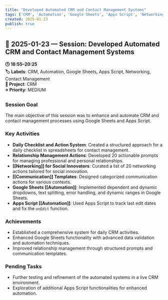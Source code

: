 ```yaml
---
title: "Developed Automated CRM and Contact Management Systems"
tags: ['CRM', 'Automation', 'Google Sheets', 'Apps Script', 'Networking', 'Contact Management']
created: 2025-01-23
publish: true
---
```


## 📅 2025-01-23 — Session: Developed Automated CRM and Contact Management Systems

**🕒 18:55–20:25**  
**🏷️ Labels**: CRM, Automation, Google Sheets, Apps Script, Networking, Contact Management  
**📂 Project**: CRM  
**⭐ Priority**: MEDIUM  


### Session Goal
The main objective of this session was to enhance and automate CRM and contact management processes using Google Sheets and Apps Script.

### Key Activities
- **Daily Checklist and Action System**: Created a structured approach for a daily checklist in spreadsheets for contact management.
- **Relationship Management Actions**: Developed 20 actionable prompts for managing professional and personal relationships.
- **[[Networking]] for Social Innovators**: Curated a list of 20 networking actions tailored for social innovation.
- **[[Communication]] Templates**: Designed categorized communication actions for various contexts.
- **Google Sheets [[Automation]]**: Implemented dependent and dynamic dropdowns, text splitting, error handling, and dynamic ranges in Google Sheets.
- **Apps Script [[Automation]]**: Used Apps Script to track last edit dates and fix the `onEdit` function.

### Achievements
- Established a comprehensive system for daily CRM activities.
- Enhanced Google Sheets functionality with advanced data validation and automation techniques.
- Improved relationship management through structured prompts and communication templates.

### Pending Tasks
- Further testing and refinement of the automated systems in a live CRM environment.
- Exploration of additional Apps Script functionalities for enhanced automation.
